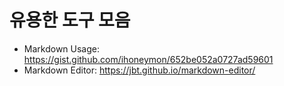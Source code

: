 # 유용한 도구 모음

* Markdown Usage: https://gist.github.com/ihoneymon/652be052a0727ad59601
* Markdown Editor: https://jbt.github.io/markdown-editor/
